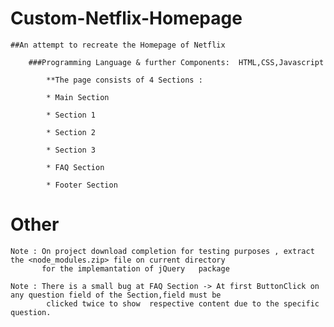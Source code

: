 # Custom-Netflix-Homepage
	##An attempt to recreate the Homepage of Netflix 

		###Programming Language & further Components:  HTML,CSS,Javascript

			**The page consists of 4 Sections :
			
			* Main Section
		
			* Section 1
		
			* Section 2
		
			* Section 3
		
			* FAQ Section
		
			* Footer Section
		
# Other
	
	Note : On project download completion for testing purposes , extract the <node_modules.zip> file on current directory  
	       for the implemantation of jQuery   package 
	
	Note : There is a small bug at FAQ Section -> At first ButtonClick on any question field of the Section,field must be 
	        clicked twice to show  respective content due to the specific question.
